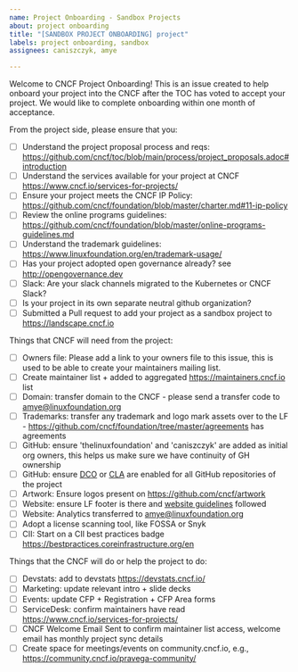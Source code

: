 ```yaml
---
name: Project Onboarding - Sandbox Projects
about: project onboarding
title: "[SANDBOX PROJECT ONBOARDING] project"
labels: project onboarding, sandbox
assignees: caniszczyk, amye

---
```


Welcome to CNCF Project Onboarding!
This is an issue created to help onboard your project into the CNCF after the TOC has voted to accept your project. 
We would like to complete onboarding within one month of acceptance. 

From the project side, please ensure that you:
- [ ] Understand the project proposal process and reqs: https://github.com/cncf/toc/blob/main/process/project_proposals.adoc#introduction
- [ ] Understand the services available for your project at CNCF https://www.cncf.io/services-for-projects/
- [ ] Ensure your project meets the CNCF IP Policy: https://github.com/cncf/foundation/blob/master/charter.md#11-ip-policy
- [ ] Review the online programs guidelines: https://github.com/cncf/foundation/blob/master/online-programs-guidelines.md
- [ ] Understand the trademark guidelines: https://www.linuxfoundation.org/en/trademark-usage/ 
- [ ] Has your project adopted open governance already? see http://opengovernance.dev
- [ ] Slack: Are your slack channels migrated to the Kubernetes or CNCF Slack? 
- [ ] Is your project in its own separate neutral github organization? 
- [ ] Submitted a Pull request to add your project as a sandbox project to https://landscape.cncf.io

Things that CNCF will need from the project: 
- [ ] Owners file: Please add a link to your owners file to this issue, this is used to be able to create your maintainers mailing list. 
- [ ] Create maintainer list + added to aggregated https://maintainers.cncf.io list
- [ ] Domain: transfer domain to the CNCF - please send a transfer code to amye@linuxfoundation.org
- [ ] Trademarks: transfer any trademark and logo mark assets over to the LF - https://github.com/cncf/foundation/tree/master/agreements has agreements
- [ ] GitHub: ensure 'thelinuxfoundation' and 'caniszczyk' are added as initial org owners, this helps us make sure we have continuity of GH ownership
- [ ] GitHub: ensure [DCO](https://github.com/apps/dco) or [CLA](https://github.com/cncf/cla) are enabled for all GitHub repositories of the project
- [ ] Artwork: Ensure logos present on https://github.com/cncf/artwork
- [ ] Website: ensure LF footer is there and [website guidelines](https://github.com/cncf/foundation/blob/master/copyright-notices.md#copyright-notices) followed
- [ ] Website: Analytics transferred to amye@linuxfoundation.org
- [ ] Adopt a license scanning tool, like FOSSA or Snyk
- [ ] CII: Start on a CII best practices badge https://bestpractices.coreinfrastructure.org/en

Things that the CNCF will do or help the project to do: 
- [ ] Devstats: add to devstats https://devstats.cncf.io/
- [ ] Marketing: update relevant intro + slide decks
- [ ] Events: update CFP + Registration + CFP Area forms
- [ ] ServiceDesk: confirm maintainers have read https://www.cncf.io/services-for-projects/
- [ ] CNCF Welcome Email Sent to confirm maintainer list access, welcome email has monthly project sync details
- [ ] Create space for meetings/events on community.cncf.io, e.g., https://community.cncf.io/pravega-community/
